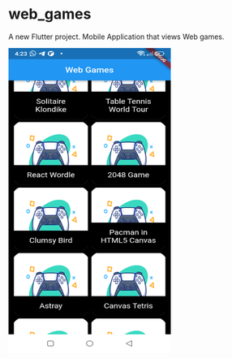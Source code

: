 # web_games

A new Flutter project.
Mobile Application that views Web games.

<p float="center">
  <img src="assets/Screenshot_Web_games_app.png" height="600" width="320">
</p>


